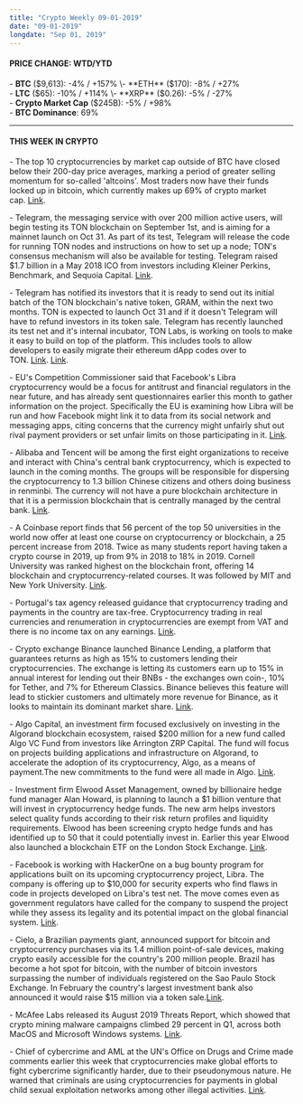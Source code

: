 ```yaml
---
title: "Crypto Weekly 09-01-2019"
date: "09-01-2019"
longdate: "Sep 01, 2019"
---
```


#### **PRICE CHANGE: WTD/YTD**

\- **BTC** ($9,613): -4% / +157%  
\- **ETH** ($170): -8% / +27%  
\- **LTC** ($65): -10% / +114%  
\- **XRP** ($0.26): -5% / -27%  
\- **Crypto Market Cap** ($245B): -5% / +98%  
\- **BTC Dominance**: 69%



---

#### **THIS WEEK IN CRYPTO**

\- The top 10 cryptocurrencies by market cap outside of BTC have closed below their 200-day price averages, marking a period of greater selling momentum for so-called 'altcoins'. Most traders now have their funds locked up in bitcoin, which currently makes up 69% of crypto market cap. [Link](https://www.coindesk.com/top-10-cryptocurrencies-now-trading-below-200-day-price-averages).   
  
\- Telegram, the messaging service with over 200 million active users, will begin testing its TON blockchain on September 1st, and is aiming for a mainnet launch on Oct 31. As part of its test, Telegram will release the code for running TON nodes and instructions on how to set up a node; TON's consensus mechanism will also be available for testing. Telegram raised $1.7 billion in a May 2018 ICO from investors including Kleiner Perkins, Benchmark, and Sequoia Capital. [Link](https://www.vedomosti.ru/technology/articles/2019/08/28/809843-telegram).   
  
\- Telegram has notified its investors that it is ready to send out its initial batch of the TON blockchain's native token, GRAM, within the next two months. TON is expected to launch Oct 31 and if it doesn't Telegram will have to refund investors in its token sale. Telegram has recently launched its test net and it's internal incubator, TON Labs, is working on tools to make it easy to build on top of the platform. This includes tools to allow developers to easily migrate their ethereum dApp codes over to TON. [Link](https://www.nytimes.com/2019/08/27/technology/telegram-cryptocurrency-gram.html). [Link](https://www.coindesk.com/telegrams-blockchain-will-be-compatible-with-ethereum-ton-labs-says).   
  
\- EU's Competition Commissioner said that Facebook's Libra cryptocurrency would be a focus for antitrust and financial regulators in the near future, and has already sent questionnaires earlier this month to gather information on the project. Specifically the EU is examining how Libra will be run and how Facebook might link it to data from its social network and messaging apps, citing concerns that the currency might unfairly shut out rival payment providers or set unfair limits on those participating in it. [Link](https://www.bloomberg.com/news/articles/2019-08-30/facebook-s-libra-rouses-eu-antitrust-interest-vestager-says).   
  
\- Alibaba and Tencent will be among the first eight organizations to receive and interact with China's central bank cryptocurrency, which is expected to launch in the coming months. The groups will be responsible for dispersing the cryptocurrency to 1.3 billion Chinese citizens and others doing business in renminbi. The currency will not have a pure blockchain architecture in that it is a permission blockchain that is centrally managed by the central bank. [Link](https://www.forbes.com/sites/michaeldelcastillo/2019/08/27/alibaba-tencent-five-others-to-recieve-first-chinese-government-cryptocurrency/#72c648b71a51).   
  
\- A Coinbase report finds that 56 percent of the top 50 universities in the world now offer at least one course on cryptocurrency or blockchain, a 25 percent increase from 2018. Twice as many students report having taken a crypto course in 2019, up from 9% in 2018 to 18% in 2019. Cornell University was ranked highest on the blockchain front, offering 14 blockchain and cryptocurrency-related courses. It was followed by MIT and New York University. [Link](https://blog.coinbase.com/highereducation-c4fb40ecbc0e).    
  
\- Portugal's tax agency released guidance that cryptocurrency trading and payments in the country are tax-free. Cryptocurrency trading in real currencies and renumeration in cryptocurrencies are exempt from VAT and there is no income tax on any earnings. [Link](https://www.theblockcrypto.com/tiny/portugals-tax-authority-says-crypto-trading-and-payments-are-tax-free/).   
  
\- Crypto exchange Binance launched Binance Lending, a platform that guarantees returns as high as 15% to customers lending their cryptocurrencies. The exchange is letting its customers earn up to 15% in annual interest for lending out their BNBs - the exchanges own coin-, 10% for Tether, and 7% for Ethereum Classics. Binance believes this feature will lead to stickier customers and ultimately more revenue for Binance, as it looks to maintain its dominant market share. [Link](https://www.bloomberg.com/news/articles/2019-08-26/teaser-rates-come-to-crypto-as-binance-starts-lending-business).   
  
\- Algo Capital, an investment firm focused exclusively on investing in the Algorand blockchain ecosystem, raised $200 million for a new fund called Algo VC Fund from investors like Arrington ZRP Capital. The fund will focus on projects building applications and infrastructure on Algorand, to accelerate the adoption of its cryptocurrency, Algo, as a means of payment.The new commitments to the fund were all made in Algo. [Link](https://www.coindesk.com/arrington-xrp-backs-funds-200-million-raise-for-algorand-blockchain).   
  
\- Investment firm Elwood Asset Management, owned by billionaire hedge fund manager Alan Howard, is planning to launch a $1 billion venture that will invest in cryptocurrency hedge funds. The new arm helps investors select quality funds according to their risk return profiles and liquidity requirements. Elwood has been screening crypto hedge funds and has identified up to 50 that it could potentially invest in. Earlier this year Elwood also launched a blockchain ETF on the London Stock Exchange. [Link](https://www.theblockcrypto.com/tiny/a-firm-owned-by-billionaire-hedge-fund-manager-alan-howard-plans-to-launch-1b-crypto-venture/).   
  
\- Facebook is working with HackerOne on a bug bounty program for applications built on its upcoming cryptocurrency project, Libra. The company is offering up to $10,000 for security experts who find flaws in code in projects developed on Libra's test net. The move comes even as government regulators have called for the company to suspend the project while they assess its legality and its potential impact on the global financial system. [Link](https://techcrunch.com/2019/08/27/facebook-is-working-with-hackerone-on-a-bug-bounty-program-for-its-libra-cryptocurrency/).   
  
\- Cielo, a Brazilian payments giant, announced support for bitcoin and cryptocurrency purchases via its 1.4 million point-of-sale devices, making crypto easily accessible for the country's 200 million people. Brazil has become a hot spot for bitcoin, with the number of bitcoin investors surpassing the number of individuals registered on the Sao Paulo Stock Exchange. In February the country's largest investment bank also announced it would raise $15 million via a token sale.[Link](https://cointelegraph.com/news/14-million-brazilian-point-of-sale-devices-to-support-crypto-payments).   
  
\- McAfee Labs released its August 2019 Threats Report, which showed that crypto mining malware campaigns climbed 29 percent in Q1, across both MacOS and Microsoft Windows systems. [Link](https://www.mcafee.com/enterprise/en-us/assets/reports/rp-quarterly-threats-aug-2019.pdf).   
  
\- Chief of cybercrime and AML at the UN's Office on Drugs and Crime made comments earlier this week that cryptocurrencies make global efforts to fight cybercrime significantly harder, due to their pseudonymous nature. He warned that criminals are using cryptocurrencies for payments in global child sexual exploitation networks among other illegal activities. [Link](https://www.abc.net.au/radio/programs/pm/crypto-currency-makes-child-slavery-trade-harder-to-break-un/11462410).